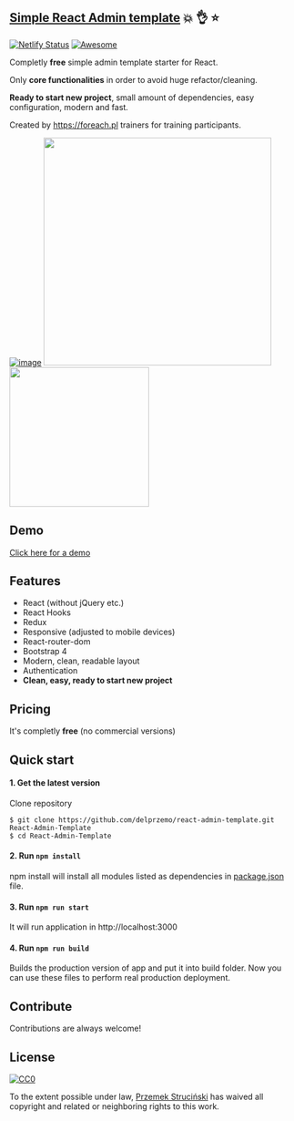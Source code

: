 ## [Simple React Admin template](https://react-admin-template.netlify.com/) :boom: :ok_hand: :star:
[![Netlify Status](https://api.netlify.com/api/v1/badges/b9dc8cf2-fb7a-4def-824e-42a370a36df5/deploy-status)](https://app.netlify.com/sites/react-admin-template/deploys)
[![Awesome](https://cdn.rawgit.com/sindresorhus/awesome/d7305f38d29fed78fa85652e3a63e154dd8e8829/media/badge.svg)](https://react-admin-template.netlify.com/)

Completly **free** simple admin template starter for React. 

Only **core functionalities** in order to avoid huge refactor/cleaning. 

**Ready to start new project**, small amount of dependencies, easy configuration, modern and fast. 

Created by https://foreach.pl trainers for training participants. 

[![image](https://i.imgur.com/6T37H6V.jpg)](https://react-admin-template.netlify.com/)
<img src="https://i.imgur.com/q607C0f.jpg." data-canonical-src="https://i.imgur.com/q607C0f.jpg" width="400" />
<img src="https://i.imgur.com/a2NUwFX.jpg." data-canonical-src="https://i.imgur.com/q607C0f.jpg" width="245" />

## Demo
[Click here for a demo](https://react-admin-template.netlify.com/) 

## Features
- React (without jQuery etc.)
- React Hooks
- Redux
- Responsive (adjusted to mobile devices)
- React-router-dom
- Bootstrap 4
- Modern, clean, readable layout
- Authentication
- **Clean, easy, ready to start new project**

## Pricing
It's completly **free** (no commercial versions)

## Quick start

#### 1. Get the latest version

Clone repository

```shell
$ git clone https://github.com/delprzemo/react-admin-template.git React-Admin-Template
$ cd React-Admin-Template
```

#### 2. Run `npm install`

npm install will install all modules listed as dependencies in [package.json](package.json) file.

#### 3. Run `npm run start`

It will run application in http://localhost:3000


#### 4. Run `npm run build`

Builds the production version of app and put it into build folder. Now you can use these files to perform real production deployment. 


## Contribute

Contributions are always welcome!

## License

[![CC0](https://licensebuttons.net/p/zero/1.0/88x31.png)](https://creativecommons.org/publicdomain/zero/1.0/)

To the extent possible under law, [Przemek Struciński](https://foreach.pl) has waived all copyright and related or neighboring rights to this work.
